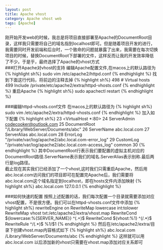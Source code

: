 ```yaml
---
layout: post
title: Apache vhost
category: Apache vhost web
tags: [Apache]
---
```


刚开始开发web的时候，我总是将项目直接部署至Apache的DocumentRoot目录，这样我只需要将自己的域名指到localhost即可。但是随着项目开发的进行，我需要同时开发前端和后台时，一个致命的问题就暴露了出来，<kp>我需要在每次切换项目的时候，替换DocumentRoot下部署的文件</kp>，这样反而让我的开发效率降低了不少。于是乎，最终选择了Apache的vhost方式  
###打开Apache对vhost的支持
编辑Apache配置文件,在macos上的默认路径为
{% highlight sh%}
sudo vim /etc/apache2/httpd.conf
{% endhighlight %}
找到下面这行代码，将前边的注释去掉
{% highlight sh%}
498 # Virtual hosts
499 Include /private/etc/apache2/extra/httpd-vhosts.conf
{% endhighlight %}
重启Apache
{% highlight sh%}
sudo apachectl restart
{% endhighlight %}

###编辑httpd-vhosts.conf文件
在macos上的默认路径为
{% highlight sh%}
sudo vim /etc/apache2/extra/httpd-vhosts.conf
{% endhighlight %}
加入如下配置
{% highlight sh%}
 23 <VirtualHost *:80>
 24     ServerAdmin codecooker@outlook.com
 25     DocumentRoot "/Library/WebServer/Documents/abc"
 26     ServerName abc.local.com
 27     ServerAlias abc.local.com
 28     ErrorLog "/private/var/log/apache2/abc.local.com-error_log"
 29     CustomLog "/private/var/log/apache2/abc.local.com-access_log" common
 30 </VirtualHost>
{% endhighlight %}
其中DocumentRoot行表示我们要配置的虚拟主机对应的DocumentRoot路径.ServerName表示我们的域名.ServerAlias表示别称.最后两行是log路径。  
截止现在其实我们已经添加了一个vhost,这时我们只需重启Apache，然后用abc.local.com访问我们的项目即可<kp>在配置完Apache后，我们需要将abc.local.com这个域名指定到localhost，即在hosts文件内添加映射</kp>
{% highlight sh%}
abc.local.com 127.0.0.1
{% endhighlight %}

###如何快速的配置
按照上述配置的话，我们每次配置一个目录就需要添加对应vhost配置，不是很方便。我们可以在httpd-vhosts.conf文件中添加
{% highlight sh%}
rewriteEngine on
RewriteMap lowercase int:tolower
RewriteMap vhost txt:/etc/apache2/extra/vhost.map
RewriteCond ${lowercase:%{SERVER_NAME}} ^(.+)$
RewriteCond ${vhost:%1} ^(/.*)$
RewriteRule ^/(.*)$ %1/$1
{% endhighlight %}
然后在/etc/apache2/extra/目录下创建vhost.map内容格式如下
{% highlight sh%}
abc.local.com /Library/WebServer/Documents/abc
{% endhighlight %}
这样就可以用abc.local.com
以后添加新的vhost只需要在vhost.map添加对应关系即可




